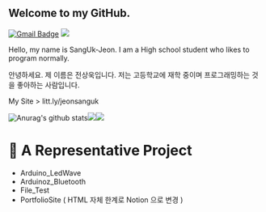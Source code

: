 ## Welcome to my GitHub.
[![Gmail Badge](https://img.shields.io/badge/Gmail-d14836?style=flat-square&logo=Gmail&logoColor=white&link=mailto:Jeonsanguk1217@naver.com)](mailto:Jeonsanguk17@naver.com)
![](https://img.shields.io/github/followers/SangUk-Jeon?style=plastic)                           

Hello, my name is SangUk-Jeon.
I am a High school student who likes to program normally.

안녕하세요. 제 이름은 전상욱입니다.
저는 고등학교에 재학 중이며 프로그래밍하는 것을 좋아하는 사람입니다.

My Site > litt.ly/jeonsanguk

![Anurag's github stats](https://github-readme-stats-ruby-one.vercel.app/api?username=SangUk-Jeon&show_icons=true&theme=dark)![](https://github.com/anuraghazra/github-readme-stats)![](https://github-readme-stats.vercel.app/api/top-langs/?username=SangUk-Jeon&langs_count=3show_icons=true&theme=dark)
  
  # 📘 A Representative Project
+ Arduino_LedWave
+ Arduinoz_Bluetooth
+ File_Test
+ PortfolioSite ( HTML 자체 한계로 Notion 으로 변경 )